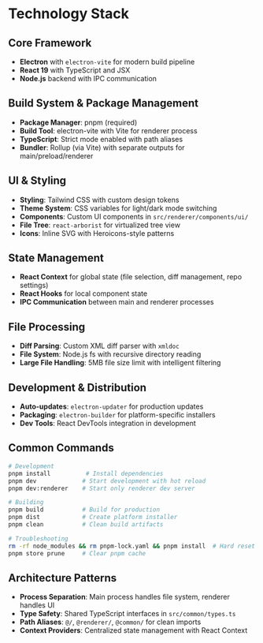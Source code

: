 # Technology Stack

## Core Framework
- **Electron** with `electron-vite` for modern build pipeline
- **React 19** with TypeScript and JSX
- **Node.js** backend with IPC communication

## Build System & Package Management
- **Package Manager**: pnpm (required)
- **Build Tool**: electron-vite with Vite for renderer process
- **TypeScript**: Strict mode enabled with path aliases
- **Bundler**: Rollup (via Vite) with separate outputs for main/preload/renderer

## UI & Styling
- **Styling**: Tailwind CSS with custom design tokens
- **Theme System**: CSS variables for light/dark mode switching
- **Components**: Custom UI components in `src/renderer/components/ui/`
- **File Tree**: `react-arborist` for virtualized tree view
- **Icons**: Inline SVG with Heroicons-style patterns

## State Management
- **React Context** for global state (file selection, diff management, repo settings)
- **React Hooks** for local component state
- **IPC Communication** between main and renderer processes

## File Processing
- **Diff Parsing**: Custom XML diff parser with `xmldoc`
- **File System**: Node.js fs with recursive directory reading
- **Large File Handling**: 5MB file size limit with intelligent filtering

## Development & Distribution
- **Auto-updates**: `electron-updater` for production updates
- **Packaging**: `electron-builder` for platform-specific installers
- **Dev Tools**: React DevTools integration in development

## Common Commands

```bash
# Development
pnpm install          # Install dependencies
pnpm dev             # Start development with hot reload
pnpm dev:renderer    # Start only renderer dev server

# Building
pnpm build           # Build for production
pnpm dist            # Create platform installer
pnpm clean           # Clean build artifacts

# Troubleshooting
rm -rf node_modules && rm pnpm-lock.yaml && pnpm install  # Hard reset
pnpm store prune     # Clear pnpm cache
```

## Architecture Patterns
- **Process Separation**: Main process handles file system, renderer handles UI
- **Type Safety**: Shared TypeScript interfaces in `src/common/types.ts`
- **Path Aliases**: `@/`, `@renderer/`, `@common/` for clean imports
- **Context Providers**: Centralized state management with React Context